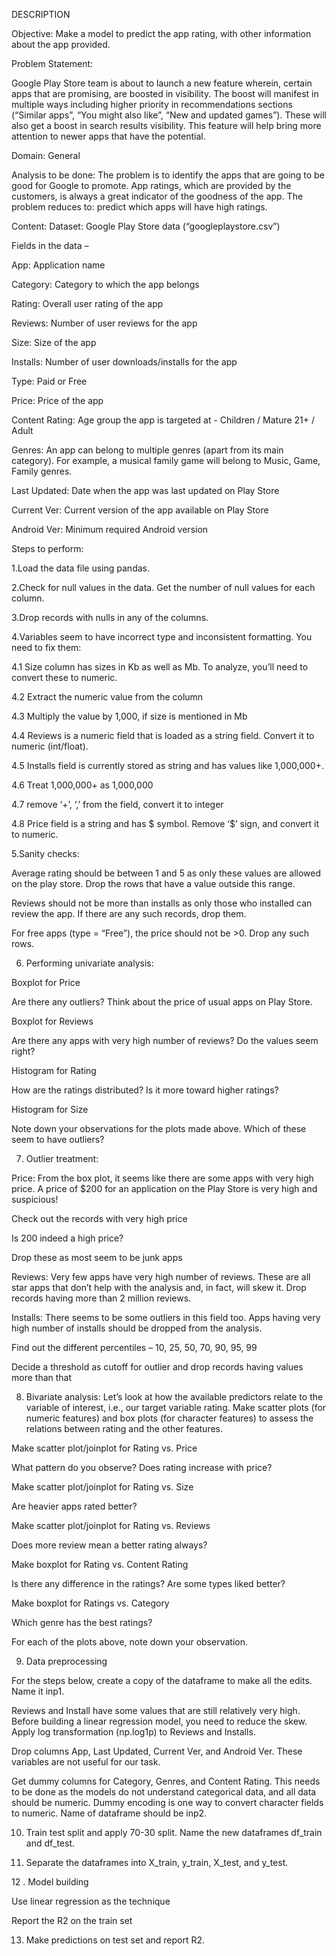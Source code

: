 DESCRIPTION

Objective: Make a model to predict the app rating, with other information about the app provided.

Problem Statement:

Google Play Store team is about to launch a new feature wherein, certain apps that are promising, are boosted in visibility. The boost will manifest in multiple ways including higher priority in recommendations sections (“Similar apps”, “You might also like”, “New and updated games”). These will also get a boost in search results visibility.  This feature will help bring more attention to newer apps that have the potential.

Domain: General

Analysis to be done: The problem is to identify the apps that are going to be good for Google to promote. App ratings, which are provided by the customers, is always a great indicator of the goodness of the app. The problem reduces to: predict which apps will have high ratings.

Content: Dataset: Google Play Store data (“googleplaystore.csv”)

Fields in the data –

App: Application name

Category: Category to which the app belongs 

Rating: Overall user rating of the app

Reviews: Number of user reviews for the app

Size: Size of the app

Installs: Number of user downloads/installs for the app

Type: Paid or Free

Price: Price of the app

Content Rating: Age group the app is targeted at - Children / Mature 21+ / Adult

Genres: An app can belong to multiple genres (apart from its main category). For example, a musical family game will belong to Music, Game, Family genres.

Last Updated: Date when the app was last updated on Play Store

Current Ver: Current version of the app available on Play Store

Android Ver: Minimum required Android version

 

Steps to perform:

1.Load the data file using pandas. 

2.Check for null values in the data. Get the number of null values for each column.

3.Drop records with nulls in any of the columns. 

4.Variables seem to have incorrect type and inconsistent formatting. You need to fix them: 

4.1 Size column has sizes in Kb as well as Mb. To analyze, you’ll need to convert these to numeric.

4.2 Extract the numeric value from the column

4.3 Multiply the value by 1,000, if size is mentioned in Mb

4.4 Reviews is a numeric field that is loaded as a string field. Convert it to numeric (int/float).

4.5 Installs field is currently stored as string and has values like 1,000,000+. 

4.6 Treat 1,000,000+ as 1,000,000

4.7 remove ‘+’, ‘,’ from the field, convert it to integer

4.8 Price field is a string and has $ symbol. Remove ‘$’ sign, and convert it to numeric.

5.Sanity checks:

Average rating should be between 1 and 5 as only these values are allowed on the play store. Drop the rows that have a value outside this range.

Reviews should not be more than installs as only those who installed can review the app. If there are any such records, drop them.

For free apps (type = “Free”), the price should not be >0. Drop any such rows.

6. Performing univariate analysis: 

Boxplot for Price

Are there any outliers? Think about the price of usual apps on Play Store.

Boxplot for Reviews

Are there any apps with very high number of reviews? Do the values seem right?

Histogram for Rating

How are the ratings distributed? Is it more toward higher ratings?

Histogram for Size

Note down your observations for the plots made above. Which of these seem to have outliers?

 

7. Outlier treatment: 

Price: From the box plot, it seems like there are some apps with very high price. A price of $200 for an application on the Play Store is very high and suspicious!

Check out the records with very high price

Is 200 indeed a high price?

Drop these as most seem to be junk apps

Reviews: Very few apps have very high number of reviews. These are all star apps that don’t help with the analysis and, in fact, will skew it. Drop records having more than 2 million reviews.

Installs:  There seems to be some outliers in this field too. Apps having very high number of installs should be dropped from the analysis.

Find out the different percentiles – 10, 25, 50, 70, 90, 95, 99

Decide a threshold as cutoff for outlier and drop records having values more than that

8. Bivariate analysis: Let’s look at how the available predictors relate to the variable of interest, i.e., our target variable rating. Make scatter plots (for numeric features) and box plots (for character features) to assess the relations between rating and the other features.

Make scatter plot/joinplot for Rating vs. Price

What pattern do you observe? Does rating increase with price?

Make scatter plot/joinplot for Rating vs. Size

Are heavier apps rated better?

Make scatter plot/joinplot for Rating vs. Reviews

Does more review mean a better rating always?

Make boxplot for Rating vs. Content Rating

Is there any difference in the ratings? Are some types liked better?

Make boxplot for Ratings vs. Category

Which genre has the best ratings?

For each of the plots above, note down your observation.

9. Data preprocessing

For the steps below, create a copy of the dataframe to make all the edits. Name it inp1.

Reviews and Install have some values that are still relatively very high. Before building a linear regression model, you need to reduce the skew. Apply log transformation (np.log1p) to Reviews and Installs.

Drop columns App, Last Updated, Current Ver, and Android Ver. These variables are not useful for our task.

Get dummy columns for Category, Genres, and Content Rating. This needs to be done as the models do not understand categorical data, and all data should be numeric. Dummy encoding is one way to convert character fields to numeric. Name of dataframe should be inp2.

10. Train test split  and apply 70-30 split. Name the new dataframes df_train and df_test.

11. Separate the dataframes into X_train, y_train, X_test, and y_test.

12 . Model building

Use linear regression as the technique

Report the R2 on the train set

13. Make predictions on test set and report R2.
